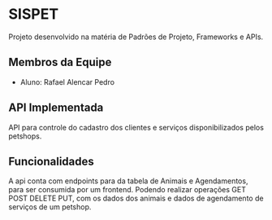 # SISPET

Projeto desenvolvido na matéria de Padrões de Projeto, Frameworks e APIs.

## Membros da Equipe 

 - Aluno: Rafael Alencar Pedro


## API Implementada

API para controle do cadastro dos clientes e serviços disponibilizados pelos petshops.

## Funcionalidades

A api conta com endpoints para da tabela de Animais e Agendamentos, para ser consumida por um frontend.
Podendo realizar operações GET POST DELETE PUT, com os dados dos animais e dados de agendamento de serviços de um petshop.
